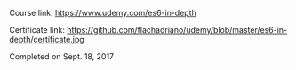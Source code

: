 Course link: https://www.udemy.com/es6-in-depth

Certificate link: https://github.com/flachadriano/udemy/blob/master/es6-in-depth/certificate.jpg

Completed on Sept. 18, 2017